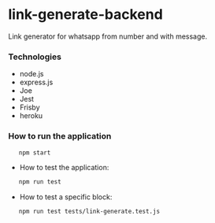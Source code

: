 # link-generate-backend

Link generator for whatsapp from number and with message.

### Technologies

- node.js
- express.js
- Joe
- Jest
- Frisby
- heroku

### How to run the application

```bash
   npm start
```

- How to test the application:

```bash
   npm run test
```

- How to test a specific block:

```bash
   npm run test tests/link-generate.test.js
```
